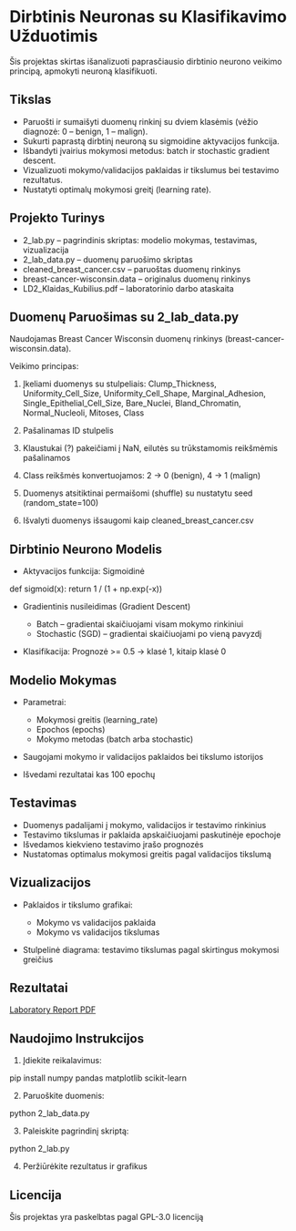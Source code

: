 # Dirbtinis Neuronas su Klasifikavimo Užduotimis

Šis projektas skirtas išanalizuoti paprasčiausio dirbtinio neurono veikimo principą, apmokyti neuroną klasifikuoti.


## Tikslas

- Paruošti ir sumaišyti duomenų rinkinį su dviem klasėmis (vėžio diagnozė: 0 – benign, 1 – malign).  
- Sukurti paprastą dirbtinį neuroną su sigmoidine aktyvacijos funkcija.  
- Išbandyti įvairius mokymosi metodus: batch ir stochastic gradient descent.  
- Vizualizuoti mokymo/validacijos paklaidas ir tikslumus bei testavimo rezultatus.  
- Nustatyti optimalų mokymosi greitį (learning rate).

## Projekto Turinys

- 2_lab.py – pagrindinis skriptas: modelio mokymas, testavimas, vizualizacija  
- 2_lab_data.py – duomenų paruošimo skriptas  
- cleaned_breast_cancer.csv – paruoštas duomenų rinkinys  
- breast-cancer-wisconsin.data – originalus duomenų rinkinys   
- LD2_Klaidas_Kubilius.pdf – laboratorinio darbo ataskaita

## Duomenų Paruošimas su 2_lab_data.py

Naudojamas Breast Cancer Wisconsin duomenų rinkinys (breast-cancer-wisconsin.data).  

Veikimo principas:

1. Įkeliami duomenys su stulpeliais:
   Clump_Thickness, Uniformity_Cell_Size, Uniformity_Cell_Shape, Marginal_Adhesion, Single_Epithelial_Cell_Size, Bare_Nuclei, Bland_Chromatin, Normal_Nucleoli, Mitoses, Class

2. Pašalinamas ID stulpelis  
3. Klaustukai (?) pakeičiami į NaN, eilutės su trūkstamomis reikšmėmis pašalinamos  
4. Class reikšmės konvertuojamos: 2 → 0 (benign), 4 → 1 (malign)  
5. Duomenys atsitiktinai permaišomi (shuffle) su nustatytu seed (random_state=100)  
6. Išvalyti duomenys išsaugomi kaip cleaned_breast_cancer.csv  


## Dirbtinio Neurono Modelis

- Aktyvacijos funkcija: Sigmoidinė

def sigmoid(x):
    return 1 / (1 + np.exp(-x))

- Gradientinis nusileidimas (Gradient Descent)  
  - Batch – gradientai skaičiuojami visam mokymo rinkiniui  
  - Stochastic (SGD) – gradientai skaičiuojami po vieną pavyzdį  

- Klasifikacija: Prognozė >= 0.5 → klasė 1, kitaip klasė 0


## Modelio Mokymas

- Parametrai:
  - Mokymosi greitis (learning_rate)  
  - Epochos (epochs)  
  - Mokymo metodas (batch arba stochastic)  

- Saugojami mokymo ir validacijos paklaidos bei tikslumo istorijos  
- Išvedami rezultatai kas 100 epochų


## Testavimas

- Duomenys padalijami į mokymo, validacijos ir testavimo rinkinius  
- Testavimo tikslumas ir paklaida apskaičiuojami paskutinėje epochoje  
- Išvedamos kiekvieno testavimo įrašo prognozės  
- Nustatomas optimalus mokymosi greitis pagal validacijos tikslumą


## Vizualizacijos

- Paklaidos ir tikslumo grafikai:
  - Mokymo vs validacijos paklaida  
  - Mokymo vs validacijos tikslumas  

- Stulpelinė diagrama: testavimo tikslumas pagal skirtingus mokymosi greičius

## Rezultatai

[Laboratory Report PDF](LD2_Klaidas_Kubilius.pdf)

## Naudojimo Instrukcijos

1. Įdiekite reikalavimus:

pip install numpy pandas matplotlib scikit-learn

2. Paruoškite duomenis:

python 2_lab_data.py

3. Paleiskite pagrindinį skriptą:

python 2_lab.py

4. Peržiūrėkite rezultatus ir grafikus

## Licencija

Šis projektas yra paskelbtas pagal GPL-3.0 licenciją
